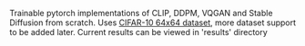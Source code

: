 Trainable pytorch implementations of CLIP, DDPM, VQGAN and Stable Diffusion from scratch. Uses [CIFAR-10 64x64 dataset](https://www.kaggle.com/datasets/joaopauloschuler/cifar10-64x64-resized-via-cai-super-resolution), more dataset support to be added later. Current results can be viewed in 'results' directory
